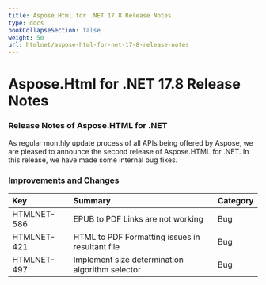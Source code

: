 ```yaml
---
title: Aspose.Html for .NET 17.8 Release Notes
type: docs
bookCollapseSection: false
weight: 50
url: htmlnet/aspose-html-for-net-17-8-release-notes
---
```


# **Aspose.Html for .NET 17.8 Release Notes**
### **Release Notes of Aspose.HTML for .NET**
As regular monthly update process of all APIs being offered by Aspose, we are pleased to announce the second release of Aspose.HTML for .NET. In this release, we have made some internal bug fixes.
### **Improvements and Changes**

|**Key**|**Summary**|**Category**|
| :- | :- | :- |
|HTMLNET-586|EPUB to PDF Links are not working|Bug|
|HTMLNET-421|HTML to PDF Formatting issues in resultant file|Bug|
|HTMLNET-497|Implement size determination algorithm selector|Bug|


